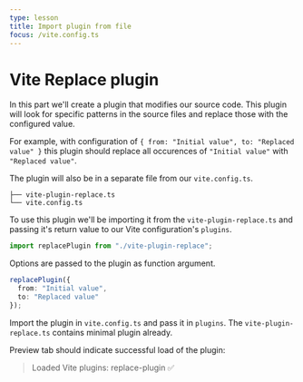 ```yaml
---
type: lesson
title: Import plugin from file
focus: /vite.config.ts
---
```


# Vite Replace plugin

In this part we'll create a plugin that modifies our source code. This plugin will look for specific patterns in the source files and replace those with the configured value.

For example, with configuration of `{ from: "Initial value", to: "Replaced value" }` this plugin should replace all occurences of `"Initial value"` with `"Replaced value"`.

The plugin will also be in a separate file from our `vite.config.ts`.

```
├── vite-plugin-replace.ts
└── vite.config.ts
```

To use this plugin we'll be importing it from the `vite-plugin-replace.ts` and passing it's return value to our Vite configuration's `plugins`.

```ts
import replacePlugin from "./vite-plugin-replace";
```

Options are passed to the plugin as function argument.

```ts
replacePlugin({
  from: "Initial value",
  to: "Replaced value"
});
```

Import the plugin in `vite.config.ts` and pass it in `plugins`. The `vite-plugin-replace.ts` contains minimal plugin already.

Preview tab should indicate successful load of the plugin:

> Loaded Vite plugins: replace-plugin ✅
